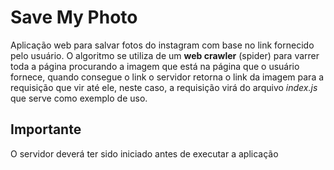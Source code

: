 # Save My Photo
Aplicação web para salvar fotos do instagram com base no link fornecido pelo usuário.
O algoritmo se utiliza de um **web crawler** (spider) para varrer toda a página procurando a imagem que está na página que o usuário fornece, quando consegue o link o servidor retorna o link da imagem para a requisição que vir até ele, neste caso, a requisição virá do arquivo *index.js* que serve como exemplo de uso.

## Importante
O servidor deverá ter sido iniciado antes de executar a aplicação
